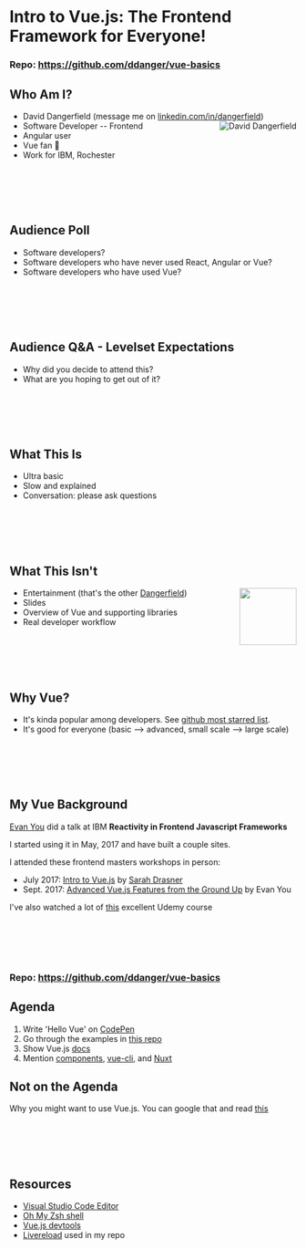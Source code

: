 # Intro to Vue.js: The Frontend Framework for Everyone!

### Repo: https://github.com/ddanger/vue-basics

## Who Am I?

* David Dangerfield (message me on [linkedin.com/in/dangerfield](https://www.linkedin.com/in/dangerfield))<img alt="David Dangerfield" align="right" src="https://www.gravatar.com/avatar/3a586c7a2e29c0a63862edc139e620f4?s=100">
* Software Developer -- Frontend
* Angular user
* Vue fan 🤩
* Work for IBM, Rochester

<br><br><br><br>

## Audience Poll

* Software developers?
* Software developers who have never used React, Angular or Vue?
* Software developers who have used Vue?

<br><br><br><br>

## Audience Q&A - Levelset Expectations

* Why did you decide to attend this?
* What are you hoping to get out of it?

<br><br><br><br>

## What This Is

* Ultra basic
* Slow and explained
* Conversation: please ask questions

<br><br><br><br>

## What This Isn't

* Entertainment (that's the other [Dangerfield](https://en.wikipedia.org/wiki/Rodney_Dangerfield))<img align="right" height="100" src="https://upload.wikimedia.org/wikipedia/commons/8/87/Rodney_Danagerfield_1972-1.jpg">
* Slides
* Overview of Vue and supporting libraries
* Real developer workflow

<br><br><br><br>

## Why Vue?

* It's kinda popular among developers. See [github most starred list](https://github.com/search?q=stars:%3E1&s=stars&type=Repositories).
* It's good for everyone (basic --> advanced, small scale --> large scale)

<br><br><br><br>

## My Vue Background

[Evan You](https://www.linkedin.com/in/evanyou/) did a talk at IBM **Reactivity in Frontend Javascript Frameworks**

I started using it in May, 2017 and have built a couple sites.

I attended these frontend masters workshops in person:

* July 2017: [Intro to Vue.js](https://frontendmasters.com/courses/vue/) by [Sarah Drasner](https://www.linkedin.com/in/sarahdrasner/)
* Sept. 2017: [Advanced Vue.js Features from the Ground Up](https://frontendmasters.com/courses/advanced-vue/) by Evan You

I've also watched a lot of [this](https://www.udemy.com/vuejs-2-the-complete-guide/learn/v4/overview) excellent Udemy course

<br><br><br><br>

### Repo: https://github.com/ddanger/vue-basics

## Agenda

1.  Write 'Hello Vue' on [CodePen](https://codepen.io)
1.  Go through the examples in [this repo](https://github.com/ddanger/vue-basics/tree/master/client)
1.  Show Vue.js [docs](https://vuejs.org/v2/guide/)
1.  Mention [components](https://vuejs.org/v2/guide/components.html), [vue-cli](https://vuejs.org/v2/guide/installation.html#CLI), and [Nuxt](https://nuxtjs.org/guide/)

## Not on the Agenda

Why you might want to use Vue.js. You can google that and read [this](https://vuejs.org/v2/guide/comparison.html)

<br><br><br><br>

## Resources

* [Visual Studio Code Editor](https://code.visualstudio.com/)
* [Oh My Zsh shell](http://ohmyz.sh/)
* [Vue.js devtools](https://chrome.google.com/webstore/detail/vuejs-devtools/nhdogjmejiglipccpnnnanhbledajbpd?hl=en)
* [Livereload](https://www.npmjs.com/package/livereload) used in my repo
